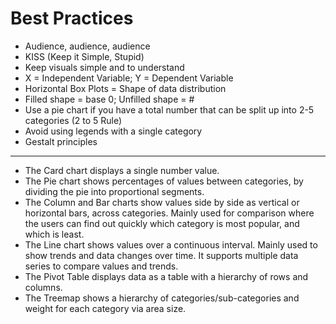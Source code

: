 # Best Practices

* Audience, audience, audience
* KISS (Keep it Simple, Stupid)
* Keep visuals simple and to understand
* X = Independent Variable; Y = Dependent Variable
* Horizontal Box Plots = Shape of data distribution
* Filled shape = base 0; Unfilled shape = #
* Use a pie chart if you have a total number that can be split up into 2-5 categories (2 to 5 Rule)
* Avoid using legends with a single category
* Gestalt principles

-----

* The Card chart displays a single number value.
* The Pie chart shows percentages of values between categories, by dividing the pie into proportional segments.
* The Column and Bar charts show values side by side as vertical or horizontal bars, across categories. Mainly used for comparison where the users can find out quickly which category is most popular, and which is least.
* The Line chart shows values over a continuous interval. Mainly used to show trends and data changes over time. It supports multiple data series to compare values and trends.
* The Pivot Table displays data as a table with a hierarchy of rows and columns.
* The Treemap shows a hierarchy of categories/sub-categories and weight for each category via area size.

